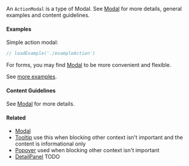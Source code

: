 An `ActionModal` is a type of Modal. See [Modal](/#!/Modal) for more details, general examples and content guidelines.

#### Examples

Simple action modal:

```jsx
// loadExample('./exampleAction')
```

For forms, you may find [Modal](/#!/Modal) to be more convenient and flexible.

See [more examples](/app/stories/?selectedKind=overlays|ActionModal).

#### Content Guidelines

See [Modal](/#!/Modal) for more details.

#### Related

- [Modal](/#!/Modal)
- [Tooltip](/#!/Tooltip) use this when blocking other context isn't important
  and the content is informational only
- [Popover](/#!/Popover) used when blocking other context isn't important
- [DetailPanel](/#!/detailpanel) TODO
